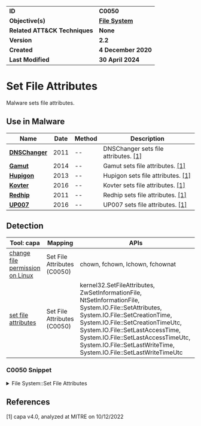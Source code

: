<table>
<tr>
<td><b>ID</b></td>
<td><b>C0050</b></td>
</tr>
<tr>
<td><b>Objective(s)</b></td>
<td><b><a href="../file-system">File System</a></b></td>
</tr>
<tr>
<td><b>Related ATT&CK Techniques</b></td>
<td><b>None</b></td>
</tr>
<tr>
<td><b>Version</b></td>
<td><b>2.2</b></td>
</tr>
<tr>
<td><b>Created</b></td>
<td><b>4 December 2020</b></td>
</tr>
<tr>
<td><b>Last Modified</b></td>
<td><b>30 April 2024</b></td>
</tr>
</table>


# Set File Attributes

Malware sets file attributes.

## Use in Malware

|Name|Date|Method|Description|
|---|---|---|---|
|[**DNSChanger**](../../xample-malware/dnschanger.md)|2011|--|DNSChanger sets file attributes. [[1]](#1)|
|[**Gamut**](../../xample-malware/gamut.md)|2014|--|Gamut sets file attributes. [[1]](#1)|
|[**Hupigon**](../../xample-malware/hupigon.md)|2013|--|Hupigon sets file attributes. [[1]](#1)|
|[**Kovter**](../../xample-malware/kovter.md)|2016|--|Kovter sets file attributes. [[1]](#1)|
|[**Redhip**](../../xample-malware/redhip.md)|2011|--|Redhip sets file attributes. [[1]](#1)|
|[**UP007**](../../xample-malware/up007.md)|2016|--|UP007 sets file attributes. [[1]](#1)|

## Detection

|Tool: capa|Mapping|APIs|
|---|---|---|
|[change file permission on Linux](https://github.com/mandiant/capa-rules/blob/master/host-interaction/file-system/change-file-permission-on-linux.yml)|Set File Attributes (C0050)|chown, fchown, lchown, fchownat|
|[set file attributes](https://github.com/mandiant/capa-rules/blob/master/host-interaction/file-system/meta/set-file-attributes.yml)|Set File Attributes (C0050)|kernel32.SetFileAttributes, ZwSetInformationFile, NtSetInformationFile, System.IO.File::SetAttributes, System.IO.File::SetCreationTime, System.IO.File::SetCreationTimeUtc, System.IO.File::SetLastAccessTime, System.IO.File::SetLastAccessTimeUtc, System.IO.File::SetLastWriteTime, System.IO.File::SetLastWriteTimeUtc|

### C0050 Snippet
<details>
<summary> File System::Set File Attributes </summary>
SHA256: 27253651170386863b148afb2a0fdda7780ae65cbc31405acbd99fa06b44b79f
Location: 0x140006a6d
<pre>
mov     edx, 0x2        ; pass the value indicating for the 'hidden' attribute to be set on the file
lea     rcx, [rsp + 0x40]       ; name of the file for which attributes should be changed
call    qword ptr [->KERNEL32.DLL::SetFileAttributesA]  ; call Windows API for changing file attributes
</pre>
</details>

## References

<a name="1">[1]</a> capa v4.0, analyzed at MITRE on 10/12/2022

